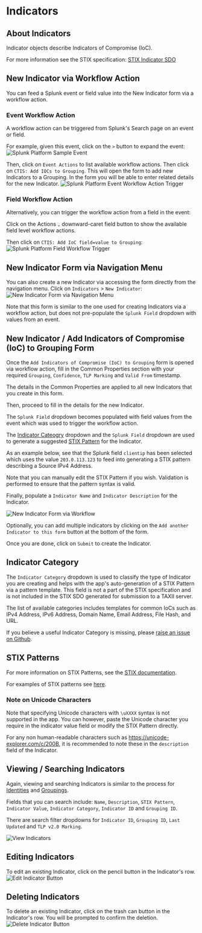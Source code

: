 # Indicators
## About Indicators
Indicator objects describe Indicators of Compromise (IoC).

For more information see the STIX specification: [STIX Indicator SDO](https://docs.oasis-open.org/cti/stix/v2.1/os/stix-v2.1-os.html#_muftrcpnf89v)

## New Indicator via Workflow Action
You can feed a Splunk event or field value into the New Indicator form via a workflow action.

### Event Workflow Action
A workflow action can be triggered from Splunk's Search page on an event or field.

For example, given this event, click on the `>` button to expand the event:
![Splunk Platform Sample Event](indicators_img/splunk_search_sample_event.png)

Then, click on `Event Actions` to list available workflow actions. Then click on `CTIS: Add IOCs to Grouping`. This will open the form to add new Indicators to a Grouping.
In the form you will be able to enter related details for the new Indicator.
![Splunk Platform Event Workflow Action Trigger](indicators_img/splunk_search_event_workflow_trigger.png)

### Field Workflow Action
Alternatively, you can trigger the workflow action from a field in the event:

Click on the Actions `⌄` downward-caret field button to show the available field level workflow actions.

Then click on `CTIS: Add IoC field=value to Grouping`:
![Splunk Platform Field Workflow Trigger](indicators_img/splunk_search_event_field_workflow_trigger.png)

## New Indicator Form via Navigation Menu
You can also create a new Indicator via accessing the form directly from the navigation menu.
Click on `Indicators` > `New Indicator`:
![New Indicator Form via Navigation Menu](indicators_img/nav_to_new_indicator_form.png)

Note that this form is similar to the one used for creating Indicators via a workflow action, but does not pre-populate the `Splunk Field` dropdown with values from an event.


## New Indicator / Add Indicators of Compromise (IoC) to Grouping Form
Once the `Add Indicators of Compromise (IoC) to Grouping` form is opened via workflow action, fill in the Common Properties section with your required `Grouping`, `Confidence`, `TLP Marking` and `Valid From` timestamp.

The details in the Common Properties are applied to all new Indicators that you create in this form.

Then, proceed to fill in the details for the new Indicator.

The `Splunk Field` dropdown becomes populated with field values from the event which was used to trigger the workflow action.

The [Indicator Cateogry](#indicator-category) dropdown and the `Splunk Field` dropdown are used to generate a suggested [STIX Pattern](#stix-patterns) for the Indicator.

As an example below, see that the Splunk field `clientip` has been selected which uses the value `203.0.113.123` to feed into generating a STIX pattern describing a Source IPv4 Address.

Note that you can manually edit the STIX Pattern if you wish. Validation is performed to ensure that the pattern syntax is valid.

Finally, populate a `Indicator Name` and `Indicator Description` for the Indicator.

![New Indicator Form via Workflow](indicators_img/via_workflow_filled_form.png)

Optionally, you can add multiple indicators by clicking on the `Add another Indicator to this form` button at the bottom of the form.

Once you are done, click on `Submit` to create the Indicator.

## Indicator Category
The `Indicator Category` dropdown is used to classify the type of Indicator you are creating and helps with the app's auto-generation of a STIX Pattern via a pattern template.
This field is not a part of the STIX specification and is not included in the STIX SDO generated for submission to a TAXII server.

The list of available categories includes templates for common IoCs such as IPv4 Address, IPv6 Address, Domain Name, Email Address, File Hash, and URL.

If you believe a useful Indicator Category is missing, please [raise an issue on Github](../index.md#support).

## STIX Patterns
For more information on STIX Patterns, see the [STIX documentation](https://docs.oasis-open.org/cti/stix/v2.1/os/stix-v2.1-os.html#_me3pzm77qfnf).

For examples of STIX patterns see [here](https://docs.oasis-open.org/cti/stix/v2.0/cs01/part5-stix-patterning/stix-v2.0-cs01-part5-stix-patterning.html#_Toc496717759).

### Note on Unicode Characters
Note that specifying Unicode characters with `\uXXXX` syntax is not supported in the app.
You can however, paste the Unicode character you require in the indicator value field or modify the STIX Pattern directly.

For any non human-readable characters such as <https://unicode-explorer.com/c/200B>, it is recommended to note these in the `description` field of the Indicator.

## Viewing / Searching Indicators
Again, viewing and searching Indicators is similar to the process for [Identities](identities.md) and [Groupings](groupings.md).

Fields that you can search include: `Name`, `Description`, `STIX Pattern`, `Indicator Value`, `Indicator Category`, `Indicator ID` and `Grouping ID`.

There are search filter dropdowns for `Indicator ID`, `Grouping ID`, `Last Updated` and `TLP v2.0 Marking`.

![View Indicators](indicators_img/view_indicators.png)

## Editing Indicators
To edit an existing Indicator, click on the pencil button in the Indicator's row.
![Edit Indicator Button](indicators_img/edit_indicator_button.png)

## Deleting Indicators
To delete an existing Indicator, click on the trash can button in the Indicator's row.
You will be prompted to confirm the deletion.
![Delete Indicator Button](indicators_img/delete_indicator_button.png)
